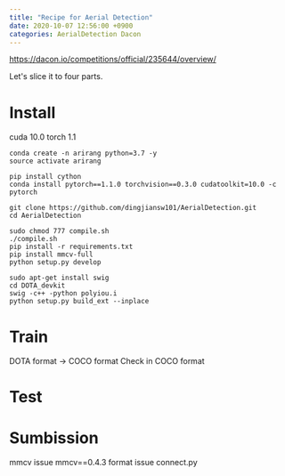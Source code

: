 ```yaml
---
title: "Recipe for Aerial Detection"
date: 2020-10-07 12:56:00 +0900
categories: AerialDetection Dacon 
---
```


<https://dacon.io/competitions/official/235644/overview/>

Let's slice it to four parts.

# Install

cuda 10.0
torch 1.1

```
conda create -n arirang python=3.7 -y
source activate arirang

pip install cython
conda install pytorch==1.1.0 torchvision==0.3.0 cudatoolkit=10.0 -c pytorch

git clone https://github.com/dingjiansw101/AerialDetection.git
cd AerialDetection

sudo chmod 777 compile.sh
./compile.sh
pip install -r requirements.txt
pip install mmcv-full
python setup.py develop

sudo apt-get install swig
cd DOTA_devkit
swig -c++ -python polyiou.i
python setup.py build_ext --inplace
```


# Train
DOTA format -> COCO format
Check in COCO format


# Test



# Sumbission


mmcv issue mmcv==0.4.3
format issue connect.py


